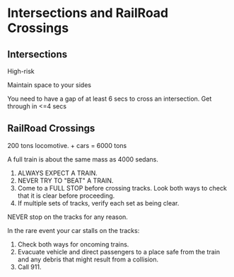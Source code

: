 # Intersections and RailRoad Crossings

## Intersections
High-risk

Maintain space to your sides

You need to have a gap of at least 6 secs to cross an intersection. Get through in <=4 secs


## RailRoad Crossings

200 tons locomotive. + cars = 6000 tons

A full train is about the same mass as 4000 sedans.


1. ALWAYS EXPECT A TRAIN. 
2. NEVER TRY TO "BEAT" A TRAIN. 
3. Come to a FULL STOP before crossing tracks. Look both ways to check that it is clear before proceeding.
4. If multiple sets of tracks, verify each set as being clear. 

NEVER stop on the tracks for any reason.

In the rare event your car stalls on the tracks:
1. Check both ways for oncoming trains.
2. Evacuate vehicle and direct passengers to a place safe from the train and any debris that might result from a collision.
3. Call 911.
